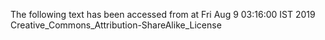 The following text has been accessed from at Fri Aug 9 03:16:00 IST 2019
Creative_Commons_Attribution-ShareAlike_License
